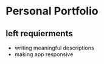 # Personal Portfolio

## left requierments

- writing meaningful descriptions
- making app responsive
